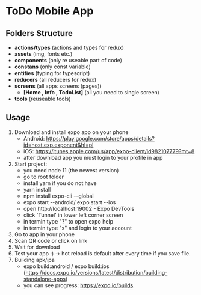 # ToDo Mobile App

## **Folders Structure**

- **actions/types** (actions and types for redux)
- **assets** (img, fonts etc.)
- **components** (only re useable part of code)
- **constans** (only const variable)
- **entities** (typing for typescript)
- **reducers** (all reducers for redux)
- **screens** (all apps screens (pages))
    - **[Home , Info , TodoList]** (all you need to single screen)
- **tools** (reuseable tools)

## **Usage**

1. Download and install expo app on your phone
    - Android: https://play.google.com/store/apps/details?id=host.exp.exponent&hl=pl
    - iOS: https://itunes.apple.com/us/app/expo-client/id982107779?mt=8
    - after download app you must login to your profile in app
2. Start project:
    - you need node 11 (the newest version)
    - go to root folder
    - install yarn if you do not have
    - yarn install
    - npm install expo-cli --global
    - expo start --android/ expo start --ios
    - open http://localhost:19002 - Expo DevTools
    - click 'Tunnel' in lower left corner screen
    - in termin type "?" to open expo help
    - in termin type "s" and login to your account
3. Go to app in your phone
4. Scan QR code or click on link
5. Wait for download
6. Test your app :) -> hot reload is default after every time if you save file.
7. Building apk/ipa
    - expo build:android / expo build:ios (https://docs.expo.io/versions/latest/distribution/building-standalone-apps)
    - you can see progress: https://expo.io/builds